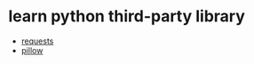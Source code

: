 # learn python third-party library

- [requests](https://github.com/gaoxinge/something/tree/master/learn%20python/requests)
- [pillow](https://github.com/gaoxinge/something/tree/master/learn%20python/pillow)

